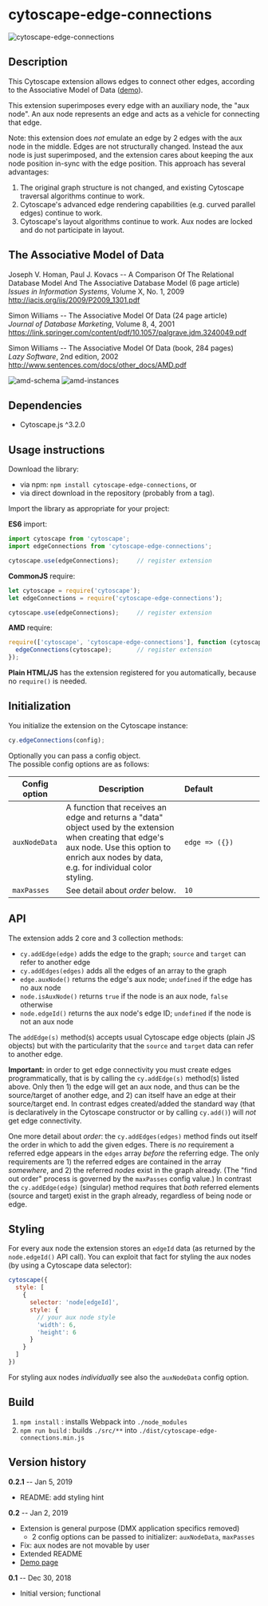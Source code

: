 cytoscape-edge-connections
==========================


![cytoscape-edge-connections](img/demo.png)


## Description

This Cytoscape extension allows edges to connect other edges, according to the Associative Model of Data
([demo](https://jri.github.io/cytoscape-edge-connections)).

This extension superimposes every edge with an auxiliary node, the "aux node". An aux node represents an edge and acts as a vehicle for connecting that edge.

Note: this extension does *not* emulate an edge by 2 edges with the aux node in the middle. Edges are not structurally changed. Instead the aux node is just superimposed, and the extension cares about keeping the aux node position in-sync with the edge position. This approach has several advantages:

1. The original graph structure is not changed, and existing Cytoscape traversal algorithms continue to work.
2. Cytoscape's advanced edge rendering capabilities (e.g. curved parallel edges) continue to work.
3. Cytoscape's layout algorithms continue to work. Aux nodes are locked and do not participate in layout.

## The Associative Model of Data

Joseph V. Homan, Paul J. Kovacs -- A Comparison Of The Relational Database Model And The Associative Database Model (6 page article)  
*Issues in Information Systems*, Volume X, No. 1, 2009  
http://iacis.org/iis/2009/P2009_1301.pdf

Simon Williams -- The Associative Model Of Data (24 page article)  
*Journal of Database Marketing*, Volume 8, 4, 2001  
https://link.springer.com/content/pdf/10.1057/palgrave.jdm.3240049.pdf

Simon Williams -- The Associative Model Of Data (book, 284 pages)  
*Lazy Software*, 2nd edition, 2002  
http://www.sentences.com/docs/other_docs/AMD.pdf

![amd-schema](img/amd-schema.png)
![amd-instances](img/amd-instances.png)

## Dependencies

* Cytoscape.js ^3.2.0


## Usage instructions

Download the library:

* via npm: `npm install cytoscape-edge-connections`, or
* via direct download in the repository (probably from a tag).

Import the library as appropriate for your project:

**ES6** import:

```js
import cytoscape from 'cytoscape';
import edgeConnections from 'cytoscape-edge-connections';

cytoscape.use(edgeConnections);     // register extension
```

**CommonJS** require:

```js
let cytoscape = require('cytoscape');
let edgeConnections = require('cytoscape-edge-connections');

cytoscape.use(edgeConnections);     // register extension
```

**AMD** require:

```js
require(['cytoscape', 'cytoscape-edge-connections'], function (cytoscape, edgeConnections) {
  edgeConnections(cytoscape);       // register extension
});
```

**Plain HTML/JS** has the extension registered for you automatically, because no `require()` is needed.


## Initialization

You initialize the extension on the Cytoscape instance:

```js
cy.edgeConnections(config);
```

Optionally you can pass a config object.  
The possible config options are as follows:

| Config option  | Description | Default&nbsp;&nbsp;&nbsp;&nbsp;&nbsp;&nbsp;&nbsp;&nbsp;&nbsp;&nbsp;&nbsp;&nbsp;&nbsp;&nbsp;&nbsp;&nbsp;&nbsp;&nbsp;&nbsp;&nbsp; |
| -------------  | ----------- | ------- |
| `auxNodeData`  | A function that receives an edge and returns a "data" object used by the extension when creating that edge's aux node. Use this option to enrich aux nodes by data, e.g. for individual color styling. | `edge => ({})` |
| `maxPasses`    | See detail about *order* below. | `10` |


## API

The extension adds 2 core and 3 collection methods:

* `cy.addEdge(edge)` adds the edge to the graph; `source` and `target` can refer to another edge
* `cy.addEdges(edges)` adds all the edges of an array to the graph
* `edge.auxNode()` returns the edge's aux node; `undefined` if the edge has no aux node
* `node.isAuxNode()` returns `true` if the node is an aux node, `false` otherwise
* `node.edgeId()` returns the aux node's edge ID; `undefined` if the node is not an aux node

The `addEdge(s)` method(s) accepts usual Cytoscape edge objects (plain JS objects) but with the particularity that the `source` and `target` data can refer to another edge.

**Important:** in order to get edge connectivity you must create edges programmatically, that is by calling the `cy.addEdge(s)` method(s) listed above. Only then 1) the edge will get an aux node, and thus can be the source/target of another edge, and 2) can itself have an edge at their source/target end. In contrast edges created/added the standard way (that is declaratively in the Cytoscape constructor or by calling `cy.add()`) will *not* get edge connectivity.

One more detail about *order*: the `cy.addEdges(edges)` method finds out itself the order in which to add the given edges. There is *no* requirement a referred edge appears in the `edges` array *before* the referring edge. The only requirements are 1) the referred edges are contained in the array *somewhere*, and 2) the referred *nodes* exist in the graph already. (The "find out order" process is governed by the `maxPasses` config value.) In contrast the `cy.addEdge(edge)` (singular) method requires that *both* referred elements (source and target) exist in the graph already, regardless of being node or edge.


## Styling

For every aux node the extension stores an `edgeId` data (as returned by the `node.edgeId()` API call). You can exploit that fact for styling the aux nodes (by using a Cytoscape data selector):

```js
cytoscape({
  style: [
    {
      selector: 'node[edgeId]',
      style: {
        // your aux node style
        'width': 6,
        'height': 6
      }
    }
  ]
})
```

For styling aux nodes *individually* see also the `auxNodeData` config option.


## Build

1. `npm install` : installs Webpack into `./node_modules`
2. `npm run build` : builds `./src/**` into `./dist/cytoscape-edge-connections.min.js`


## Version history

**0.2.1** -- Jan 5, 2019

* README: add styling hint

**0.2** -- Jan 2, 2019

* Extension is general purpose (DMX application specifics removed)
    * 2 config options can be passed to initializer: `auxNodeData`, `maxPasses`
* Fix: aux nodes are not movable by user
* Extended README
* [Demo page](https://jri.github.io/cytoscape-edge-connections)

**0.1** -- Dec 30, 2018

* Initial version; functional
